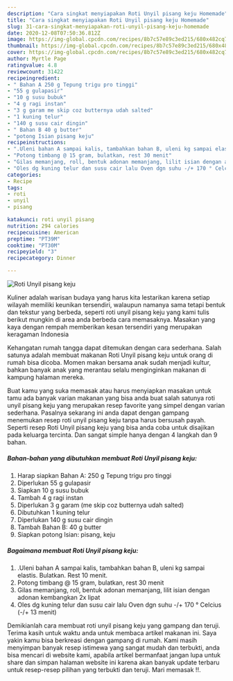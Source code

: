 ```yaml
---
description: "Cara singkat menyiapakan Roti Unyil pisang keju Homemade"
title: "Cara singkat menyiapakan Roti Unyil pisang keju Homemade"
slug: 31-cara-singkat-menyiapakan-roti-unyil-pisang-keju-homemade
date: 2020-12-08T07:50:36.812Z
image: https://img-global.cpcdn.com/recipes/8b7c57e89c3ed215/680x482cq70/roti-unyil-pisang-keju-foto-resep-utama.jpg
thumbnail: https://img-global.cpcdn.com/recipes/8b7c57e89c3ed215/680x482cq70/roti-unyil-pisang-keju-foto-resep-utama.jpg
cover: https://img-global.cpcdn.com/recipes/8b7c57e89c3ed215/680x482cq70/roti-unyil-pisang-keju-foto-resep-utama.jpg
author: Myrtle Page
ratingvalue: 4.8
reviewcount: 31422
recipeingredient:
- " Bahan A 250 g Tepung trigu pro tinggi"
- "55 g gulapasir"
- "10 g susu bubuk"
- "4 g ragi instan"
- "3 g garam me skip coz butternya udah salted"
- "1 kuning telur"
- "140 g susu cair dingin"
- " Bahan B 40 g butter"
- "potong Isian pisang keju"
recipeinstructions:
- ".Uleni bahan A sampai kalis, tambahkan bahan B, uleni kg sampai elastis. Bulatkan. Rest 10 menit."
- "Potong timbang @ 15 gram, bulatkan, rest 30 menit"
- "Gilas memanjang, roll, bentuk adonan memanjang, lilit isian dengan adonan kembangkan 2x lipat"
- "Oles dg kuning telur dan susu cair lalu Oven dgn suhu -/+ 170 ° Celcius (-/+ 13 menit)"
categories:
- Recipe
tags:
- roti
- unyil
- pisang

katakunci: roti unyil pisang 
nutrition: 294 calories
recipecuisine: American
preptime: "PT39M"
cooktime: "PT30M"
recipeyield: "3"
recipecategory: Dinner

---
```



![Roti Unyil pisang keju](https://img-global.cpcdn.com/recipes/8b7c57e89c3ed215/680x482cq70/roti-unyil-pisang-keju-foto-resep-utama.jpg)

Kuliner adalah warisan budaya yang harus kita lestarikan karena setiap wilayah memiliki keunikan tersendiri, walaupun namanya sama tetapi bentuk dan tekstur yang berbeda, seperti roti unyil pisang keju yang kami tulis berikut mungkin di area anda berbeda cara memasaknya. Masakan yang kaya dengan rempah memberikan kesan tersendiri yang merupakan keragaman Indonesia

Kehangatan rumah tangga dapat ditemukan dengan cara sederhana. Salah satunya adalah membuat makanan Roti Unyil pisang keju untuk orang di rumah bisa dicoba. Momen makan bersama anak sudah menjadi kultur, bahkan banyak anak yang merantau selalu menginginkan makanan di kampung halaman mereka.



Buat kamu yang suka memasak atau harus menyiapkan masakan untuk tamu ada banyak varian makanan yang bisa anda buat salah satunya roti unyil pisang keju yang merupakan resep favorite yang simpel dengan varian sederhana. Pasalnya sekarang ini anda dapat dengan gampang menemukan resep roti unyil pisang keju tanpa harus bersusah payah.
Seperti resep Roti Unyil pisang keju yang bisa anda coba untuk disajikan pada keluarga tercinta. Dan sangat simple hanya dengan 4 langkah dan 9 bahan.


<!--inarticleads1-->

##### Bahan-bahan yang dibutuhkan membuat Roti Unyil pisang keju:

1. Harap siapkan  Bahan A: 250 g Tepung trigu pro tinggi
1. Diperlukan 55 g gulapasir
1. Siapkan 10 g susu bubuk
1. Tambah 4 g ragi instan
1. Diperlukan 3 g garam (me skip coz butternya udah salted)
1. Dibutuhkan 1 kuning telur
1. Diperlukan 140 g susu cair dingin
1. Tambah  Bahan B: 40 g butter
1. Siapkan potong Isian: pisang, keju




<!--inarticleads2-->

##### Bagaimana membuat  Roti Unyil pisang keju:

1. .Uleni bahan A sampai kalis, tambahkan bahan B, uleni kg sampai elastis. Bulatkan. Rest 10 menit.
1. Potong timbang @ 15 gram, bulatkan, rest 30 menit
1. Gilas memanjang, roll, bentuk adonan memanjang, lilit isian dengan adonan kembangkan 2x lipat
1. Oles dg kuning telur dan susu cair lalu Oven dgn suhu -/+ 170 ° Celcius (-/+ 13 menit)




Demikianlah cara membuat roti unyil pisang keju yang gampang dan teruji. Terima kasih untuk waktu anda untuk membaca artikel makanan ini. Saya yakin kamu bisa berkreasi dengan gampang di rumah. Kami masih menyimpan banyak resep istimewa yang sangat mudah dan terbukti, anda bisa mencari di website kami, apabila artikel bermanfaat jangan lupa untuk share dan simpan halaman website ini karena akan banyak update terbaru untuk resep-resep pilihan yang terbukti dan teruji. Mari memasak !!. 
